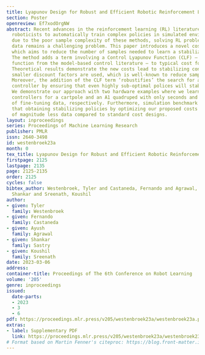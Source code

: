 ```yaml
---
title: Lyapunov Design for Robust and Efficient Robotic Reinforcement Learning
section: Poster
openreview: Ef7xodOrgNW
abstract: Recent advances in the reinforcement learning (RL) literature have enabled
  roboticists to automatically train complex policies in simulated environments. However,
  due to the poor sample complexity of these methods, solving RL problems using real-world
  data remains a challenging problem. This paper introduces a novel cost-shaping method
  which aims to reduce the number of samples needed to learn a stabilizing controller.
  The method adds a term involving a Control Lyapunov Function (CLF) – an ‘energy-like’
  function from the model-based control literature – to typical cost formulations.
  Theoretical results demonstrate the new costs lead to stabilizing controllers when
  smaller discount factors are used, which is well-known to reduce sample complexity.
  Moreover, the addition of the CLF term ‘robustifies’ the search for a stabilizing
  controller by ensuring that even highly sub-optimal polices will stabilize the system.
  We demonstrate our approach with two hardware examples where we learn stabilizing
  controllers for a cartpole and an A1 quadruped with only seconds and a few minutes
  of fine-tuning data, respectively. Furthermore, simulation benchmark studies show
  that obtaining stabilizing policies by optimizing our proposed costs requires orders
  of magnitude less data compared to standard cost designs.
layout: inproceedings
series: Proceedings of Machine Learning Research
publisher: PMLR
issn: 2640-3498
id: westenbroek23a
month: 0
tex_title: Lyapunov Design for Robust and Efficient Robotic Reinforcement Learning
firstpage: 2125
lastpage: 2135
page: 2125-2135
order: 2125
cycles: false
bibtex_author: Westenbroek, Tyler and Castaneda, Fernando and Agrawal, Ayush and Sastry,
  Shankar and Sreenath, Koushil
author:
- given: Tyler
  family: Westenbroek
- given: Fernando
  family: Castaneda
- given: Ayush
  family: Agrawal
- given: Shankar
  family: Sastry
- given: Koushil
  family: Sreenath
date: 2023-03-06
address:
container-title: Proceedings of The 6th Conference on Robot Learning
volume: '205'
genre: inproceedings
issued:
  date-parts:
  - 2023
  - 3
  - 6
pdf: https://proceedings.mlr.press/v205/westenbroek23a/westenbroek23a.pdf
extras:
- label: Supplementary PDF
  link: https://proceedings.mlr.press/v205/westenbroek23a/westenbroek23a-supp.pdf
# Format based on Martin Fenner's citeproc: https://blog.front-matter.io/posts/citeproc-yaml-for-bibliographies/
---
```

